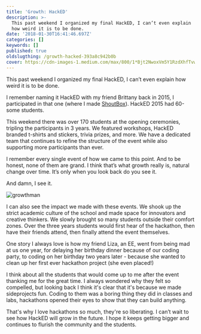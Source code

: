 ```yaml
---
title: 'Growth: HackED'
description: >-
  This past weekend I organized my final HackED, I can’t even explain
  how weird it is to be done.
date: '2018-01-30T16:41:46.697Z'
categories: []
keywords: []
published: true
oldslugthing: /growth-hacked-393a8c942b0b
cover: https://cdn-images-1.medium.com/max/800/1*Bjt2NwoxVm5Y1RzdXhfTvw.png
---
```


This past weekend I organized my final HackED, I can’t even explain how weird it is to be done.

I remember naming it HackED with my friend Brittany back in 2015, I participated in that one (where I made [ShoutBox](https://www.arjunkalburgi.com/writing/creating-shout-box-my-first-hackathon/)). HackED 2015 had 60-some students.

This weekend there was over 170 students at the opening ceremonies, tripling the participants in 3 years. We featured workshops, HackED branded t-shirts and stickers, trivia prizes, and more. We have a dedicated team that continues to refine the structure of the event while also supporting more participants than ever.

I remember every single event of how we came to this point. And to be honest, none of them are grand. I think that’s what growth really is, natural change over time. It’s only when you look back do you see it.

And damn, I see it.

![growthman](https://cdn-images-1.medium.com/max/800/1*Bjt2NwoxVm5Y1RzdXhfTvw.png)

I can also see the impact we made with these events. We shook up the strict academic culture of the school and made space for innovators and creative thinkers. We slowly brought so many students outside their comfort zones. Over the three years students would first hear of the hackathon, then have their friends attend, then finally attend the event themselves.

One story I always love is how my friend Liza, an EE, went from being mad at us one year, for delaying her birthday dinner because of our coding party, to coding on her birthday two years later - because she wanted to clean up her first ever hackathon project (she even placed!)

I think about all the students that would come up to me after the event thanking me for the great time. I always wondered why they felt so compelled, but looking back I think it's clear that it's because we made sideprojects fun. Coding to them was a boring thing they did in classes and labs, hackathons opened their eyes to show that they can build anything.

That's why I love hackathons so much, they're so liberating. I can’t wait to see how HackED will grow in the future. I hope it keeps getting bigger and continues to flurish the community and the students.